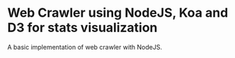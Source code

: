 # Web Crawler using NodeJS, Koa and D3 for stats visualization
A basic implementation of web crawler with NodeJS.
